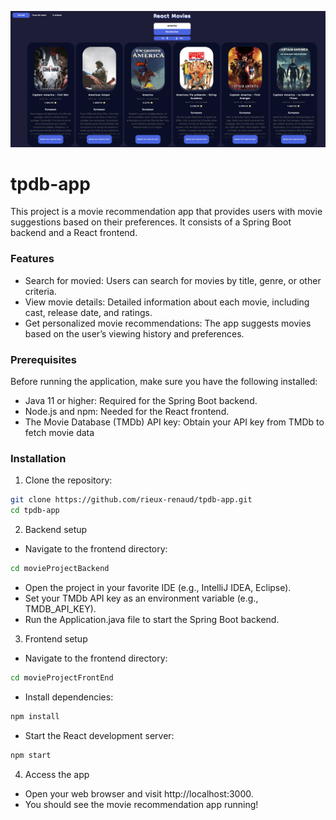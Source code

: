 ![tmdb-app](tmdb-app.png)

# tpdb-app

This project is a movie recommendation app that provides users with movie suggestions based on their preferences. It consists of a Spring Boot backend and a React frontend.

### Features

- Search for movied: Users can search for movies by title, genre, or other criteria.
- View movie details: Detailed information about each movie, including cast, release date, and ratings.
- Get personalized movie recommendations: The app suggests movies based on the user’s viewing history and preferences.

### Prerequisites

Before running the application, make sure you have the following installed:

- Java 11 or higher: Required for the Spring Boot backend.
- Node.js and npm: Needed for the React frontend.
- The Movie Database (TMDb) API key: Obtain your API key from TMDb to fetch movie data

### Installation

1. Clone the repository:

```sh
git clone https://github.com/rieux-renaud/tpdb-app.git
cd tpdb-app
```

2. Backend setup

- Navigate to the frontend directory:

```sh
cd movieProjectBackend
```

- Open the project in your favorite IDE (e.g., IntelliJ IDEA, Eclipse).
- Set your TMDb API key as an environment variable (e.g., TMDB_API_KEY).
- Run the Application.java file to start the Spring Boot backend.

3. Frontend setup

- Navigate to the frontend directory:

```sh
cd movieProjectFrontEnd
```

- Install dependencies:

```sh
npm install
```

- Start the React development server:

```sh
npm start
```

4. Access the app

- Open your web browser and visit http://localhost:3000.
- You should see the movie recommendation app running!
